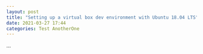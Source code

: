 ```yaml
---
layout: post
title: "Setting up a virtual box dev environment with Ubuntu 18.04 LTS"
date: 2021-03-27 17:44
categories: Test AnotherOne
---
```


...